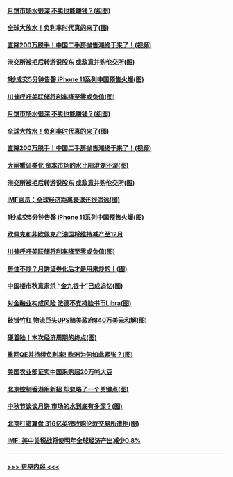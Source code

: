 #### [月饼市场水很深 不卖也能赚钱？(组图)](../pages/p5/907365.md?t=09150544) 
#### [全球大放水！负利率时代真的来了(图)](../pages/p5/907372.md?t=09150544) 
#### [直降200万脱手！中国二手房抛售潮终于来了！(视频)](../pages/p5/907361.md?t=09150544) 
#### [港交所被拒后转游说股东 或敌意并购伦交所(图)](../pages/p5/907380.md?t=09150544) 
#### [1秒成交5分钟告罄 iPhone 11系列中国预售火爆(图)](../pages/p5/907373.md?t=09150544) 
#### [川普呼吁美联储将利率降至零或负值(图)](../pages/p5/907303.md?t=09150544) 
#### [月饼市场水很深 不卖也能赚钱？(组图)](../pages/p5/907365.md?t=09150544) 
#### [全球大放水！负利率时代真的来了(图)](../pages/p5/907372.md?t=09150544) 
#### [直降200万脱手！中国二手房抛售潮终于来了！(视频)](../pages/p5/907361.md?t=09150544) 
#### [大闸蟹证券化 资本市场的水比阳澄湖还深(图)](../pages/p5/907370.md?t=09150544) 
#### [港交所被拒后转游说股东 或敌意并购伦交所(图)](../pages/p5/907380.md?t=09150544) 
#### [IMF官员：全球经济距离衰退还很遥远(图)](../pages/p5/907377.md?t=09150544) 
#### [1秒成交5分钟告罄 iPhone 11系列中国预售火爆(图)](../pages/p5/907373.md?t=09150544) 
#### [欧佩克和非欧佩克产油国将维持减产至12月](../pages/p5/907339.md?t=09150544) 
#### [川普呼吁美联储将利率降至零或负值(图)](../pages/p5/907303.md?t=09150544) 
#### [房住不炒？月饼证券化后才是用来炒的！(图)](../pages/p5/907337.md?t=09150544) 
#### [中国楼市秋意肃杀 “金九银十”已成追忆(图)](../pages/p5/907275.md?t=09150544) 
#### [对金融业构成风险 法德不支持脸书币Libra(图)](../pages/p5/907312.md?t=09150544) 
#### [敲错竹杠 物流巨头UPS赔美政府840万美元和解(图)](../pages/p5/907308.md?t=09150544) 
#### [硬着陆！本次经济周期的终点(图)](../pages/p5/907268.md?t=09150544) 
#### [重回QE并持续负利率! 欧洲为何如此紧张？(图)](../pages/p5/907269.md?t=09150544) 
#### [美国农业部证实中国采购超20万吨大豆](../pages/p5/907287.md?t=09150544) 
#### [北京控制香港用新招 却忽略了一个关键点(图)](../pages/p5/907256.md?t=09150544) 
#### [中秋节谈谈月饼 市场的水到底有多深？(图)](../pages/p5/907241.md?t=09150544) 
#### [北京打错算盘 316亿英镑收购伦敦交易所遭拒(图)](../pages/p5/907236.md?t=09150544) 
#### [IMF: 美中关税战将使明年全球经济产出减少0.8%](../pages/p5/907233.md?t=09150544) 

----
#### [ >>> 更早内容 <<< ](../indexes/p5-earlier.md)
